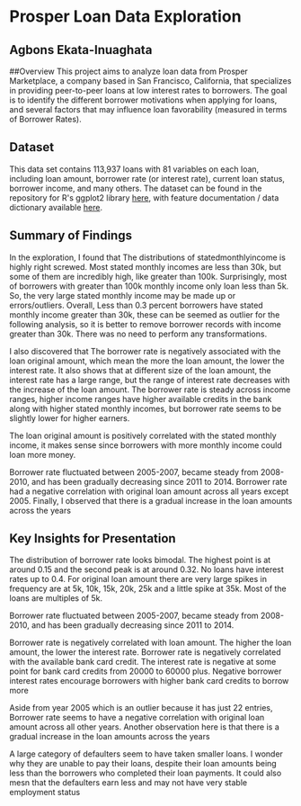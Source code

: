 # Prosper Loan Data Exploration

## Agbons Ekata-Inuaghata

##Overview
This project aims to analyze loan data from Prosper Marketplace, a company based in San Francisco, California, that specializes in providing peer-to-peer loans at low interest rates to borrowers. The goal is to identify the different borrower motivations when applying for loans, and several factors that may influence loan favorability (measured in terms of Borrower Rates).

## Dataset

This data set contains 113,937 loans with 81 variables on each loan, including loan amount, borrower rate (or interest rate), current loan status, borrower income, and many others. The dataset can be found in the
repository for R's ggplot2 library [here](https://s3.amazonaws.com/udacity-hosted-downloads/ud651/prosperLoanData.csv),
with feature documentation / data dictionary available [here](https://docs.google.com/spreadsheets/d/1gDyi_L4UvIrLTEC6Wri5nbaMmkGmLQBk-Yx3z0XDEtI/edit#gid=0).


## Summary of Findings

In the exploration, I found that The distributions of statedmonthlyincome is highly right screwed. Most stated monthly incomes are less than 30k, but some of them are incredibly high, like greater than 100k. Surprisingly, most of borrowers with greater than 100k monthly income only loan less than 5k. So, the very large stated monthly income may be made up or errors/outliers. Overall, Less than 0.3 percent borrowers have stated monthly income greater than 30k, these can be seemed as outlier for the following analysis, so it is better to remove borrower records with income greater than 30k. There was no need to perform any transformations.

I also discovered that The borrower rate is negatively associated with the loan original amount, which mean the more the loan amount, the lower the interest rate. It also shows that at different size of the loan amount, the interest rate has a large range, but the range of interest rate decreases with the increase of the loan amount. The borrower rate is steady across income ranges, higher income ranges have higher available credits in the bank along with higher stated monthly incomes, but borrower rate seems to be slightly lower for higher earners. 

The loan original amount is positively correlated with the stated monthly income, it makes sense since borrowers with more monthly income could loan more money. 

Borrower rate fluctuated between 2005-2007, became steady from 2008-2010, and has been gradually decreasing since 2011 to 2014. Borrower rate had a negative correlation with original loan amount across all years except 2005. Finally, I observed that there is a gradual increase in the loan amounts across the years


## Key Insights for Presentation

The distribution of borrower rate looks bimodal. The highest point is at around 0.15 and the second peak is at around 0.32. No loans have interest rates up to 0.4. For original loan amount there are very large spikes in frequency are at 5k, 10k, 15k, 20k, 25k and a little spike at 35k. Most of the loans are multiples of 5k.

Borrower rate fluctuated between 2005-2007, became steady from 2008-2010, and has been gradually decreasing since 2011 to 2014.

Borrower rate is negatively correlated with loan amount. The higher the loan amount, the lower the interest rate. Borrower rate is negatively correlated with the available bank card credit. The interest rate is negative at some point for bank card credits from 20000 to 60000 plus. Negative borrower interest rates encourage borrowers with higher bank card credits to borrow more

Aside from year 2005 which is an outlier because it has just 22 entries, Borrower rate seems to have a negative correlation with original loan amount across all other years. Another observation here is that there is a gradual increase in the loan amounts across the years


A large category of defaulters seem to have taken smaller loans. I wonder why they are unable to pay their loans, despite their loan amounts being less than the borrowers who completed their loan payments. It could also mesn that the defaulters earn less and may not have very stable employment status
      
